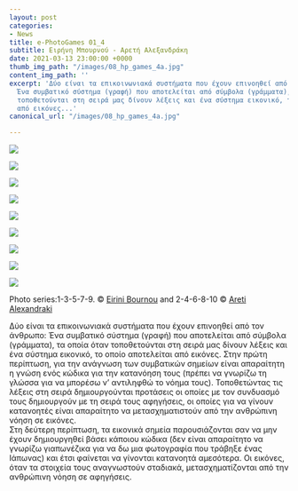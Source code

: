 ```yaml
---
layout: post
categories:
- News
title: e-PhotoGames 01_4
subtitle: Ειρήνη Μπουρνού - Αρετή Αλεξανδράκη
date: 2021-03-13 23:00:00 +0000
thumb_img_path: "/images/08_hp_games_4a.jpg"
content_img_path: ''
excerpt: 'Δύο είναι τα επικοινωνιακά συστήματα που έχουν επινοηθεί από το ν άνθρωπο:
  Ένα συμβατικό σύστημα (γραφή) που αποτελείται από σύμβολα (γράμματα), τα οποία όταν
  τοποθετούνται στη σειρά μας δίνουν λέξεις και ένα σύστημα εικονικό, το οποίο αποτελείται
  από εικόνες...'
canonical_url: "/images/08_hp_games_4a.jpg"

---
```

![](/images/01_game_01.jpg)

![](/images/02_hp_game_1.jpg)

![](/images/03_eirini_bournou__3.jpg)

![](/images/04_hp_games_2.jpg)

![](/images/05_untitled_5_of_5.jpg)

![](/images/06_hp_games_3.jpg)

![](/images/08_hp_games_4a.jpg)

![](/images/09_pg7.jpg)

![](/images/10_p8316424.jpg)

Photo series:1-3-5-7-9. © <a href="https://www.facebook.com/eirini.bournou" target="blank">Eirini Bournou</a> and  2-4-6-8-10 © <a href="https://www.facebook.com/aretialexandraki" target="blank">Areti Alexandraki</a>

Δύο είναι τα επικοινωνιακά συστήματα που έχουν επινοηθεί από τον άνθρωπο: Ένα συμβατικό σύστημα (γραφή) που αποτελείται από σύμβολα (γράμματα), τα οποία όταν τοποθετούνται στη σειρά μας δίνουν λέξεις και ένα σύστημα εικονικό, το οποίο αποτελείται από εικόνες. Στην πρώτη περίπτωση, για την ανάγνωση των συμβατικών σημείων είναι απαραίτητη η γνώση ενός κώδικα για την κατανόηση τους (πρέπει να γνωρίζω τη γλώσσα για να μπορέσω ν’ αντιληφθώ το νόημα τους). Τοποθετώντας τις λέξεις στη σειρά δημιουργούνται προτάσεις οι οποίες με τον συνδυασμό τους δημιουργούν με τη σειρά τους αφηγήσεις, οι οποίες για να γίνουν κατανοητές είναι απαραίτητο να μετασχηματιστούν από την ανθρώπινη νόηση σε εικόνες.  
Στη δεύτερη περίπτωση, τα εικονικά σημεία παρουσιάζονται σαν να μην έχουν δημιουργηθεί βάσει κάποιου κώδικα (δεν είναι απαραίτητο να γνωρίζω γιαπωνέζικα για να δω μια φωτογραφία που τράβηξε ένας Ιάπωνας) και έτσι φαίνεται να γίνονται κατανοητά αμεσότερα. Οι εικόνες, όταν τα στοιχεία τους αναγνωστούν σταδιακά, μετασχηματίζονται από την ανθρώπινη νόηση σε αφηγήσεις.